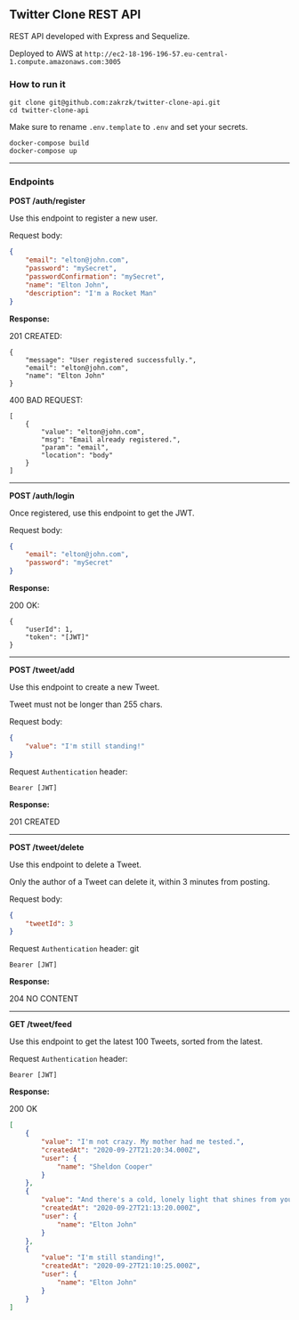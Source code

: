 ## Twitter Clone REST API

REST API developed with Express and Sequelize.

Deployed to AWS at `http://ec2-18-196-196-57.eu-central-1.compute.amazonaws.com:3005`

### How to run it

```
git clone git@github.com:zakrzk/twitter-clone-api.git
cd twitter-clone-api
```

Make sure to rename `.env.template` to `.env` and set your secrets.

```
docker-compose build
docker-compose up
```

___

### Endpoints

**POST /auth/register**

Use this endpoint to register a new user. 


Request body:

```json
{
    "email": "elton@john.com",
    "password": "mySecret",
    "passwordConfirmation": "mySecret",
    "name": "Elton John",
    "description": "I'm a Rocket Man"
}
```
**Response:**

201 CREATED:

```
{
    "message": "User registered successfully.",
    "email": "elton@john.com",
    "name": "Elton John"
}
```

400 BAD REQUEST:

```
[
    {
        "value": "elton@john.com",
        "msg": "Email already registered.",
        "param": "email",
        "location": "body"
    }
]
```
___

**POST /auth/login**

Once registered, use this endpoint to get the JWT. 


Request body:

```json
{
    "email": "elton@john.com",
    "password": "mySecret"
}
```
**Response:**

200 OK:

```
{
    "userId": 1,
    "token": "[JWT]"
}
```

___

**POST /tweet/add**

Use this endpoint to create a new Tweet. 

Tweet must not be longer than 255 chars.

Request body:

```json
{
    "value": "I'm still standing!"
}
```

Request `Authentication` header: 

```
Bearer [JWT]
```

**Response:**

201 CREATED


___

**POST /tweet/delete**

Use this endpoint to delete a Tweet.

Only the author of a Tweet can delete it, within 3 minutes from posting.

Request body:

```json
{
    "tweetId": 3
}
```

Request `Authentication` header: 
git 
```
Bearer [JWT]
```

**Response:**

204 NO CONTENT


___

**GET /tweet/feed**

Use this endpoint to get the latest 100 Tweets, sorted from the latest.

Request `Authentication` header: 

```
Bearer [JWT]
```

**Response:**

200 OK

```json
[
    {
        "value": "I'm not crazy. My mother had me tested.",
        "createdAt": "2020-09-27T21:20:34.000Z",
        "user": {
            "name": "Sheldon Cooper"
        }
    },
    {
        "value": "And there's a cold, lonely light that shines from you",
        "createdAt": "2020-09-27T21:13:20.000Z",
        "user": {
            "name": "Elton John"
        }
    },
    {
        "value": "I'm still standing!",
        "createdAt": "2020-09-27T21:10:25.000Z",
        "user": {
            "name": "Elton John"
        }
    }
]
```
